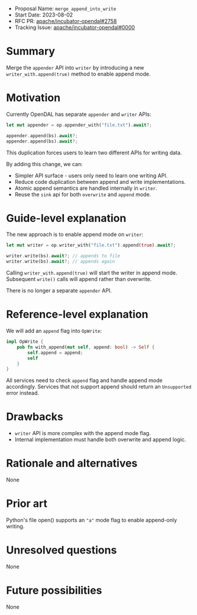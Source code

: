 - Proposal Name: `merge_append_into_write`
- Start Date: 2023-08-02
- RFC PR: [apache/incubator-opendal#2758](https://github.com/apache/incubator-opendal/pull/2758)
- Tracking Issue: [apache/incubator-opendal#0000](https://github.com/apache/incubator-opendal/issues/0000)

# Summary

Merge the `appender` API into `writer` by introducing a new `writer_with.append(true)` method to enable append mode.

# Motivation

Currently OpenDAL has separate `appender` and `writer` APIs:

```rust
let mut appender = op.appender_with("file.txt").await?; 

appender.append(bs).await?;
appender.append(bs).await?;
```

This duplication forces users to learn two different APIs for writing data.

By adding this change, we can:

- Simpler API surface - users only need to learn one writing API.
- Reduce code duplication between append and write implementations.
- Atomic append semantics are handled internally in `writer`.
- Reuse the `sink` api for both `overwrite` and `append` mode.

# Guide-level explanation

The new approach is to enable append mode on `writer`:

```rust 
let mut writer = op.writer_with("file.txt").append(true).await?;

writer.write(bs).await?; // appends to file
writer.write(bs).await?; // appends again
```

Calling `writer_with.append(true)` will start the writer in append mode. Subsequent `write()` calls will append rather than overwrite.

There is no longer a separate `appender` API.

# Reference-level explanation

We will add an `append` flag into `OpWrite`:

```rust
impl OpWrite {   
    pub fn with_append(mut self, append: bool) -> Self {
        self.append = append;
        self
    }
}
```

All services need to check `append` flag and handle append mode accordingly. Services that not support append should return an `Unsupported` error instead.

# Drawbacks

- `writer` API is more complex with the append mode flag.
- Internal implementation must handle both overwrite and append logic.

# Rationale and alternatives

None

# Prior art

Python's file open() supports an `"a"` mode flag to enable append-only writing.

# Unresolved questions

None

# Future possibilities

None
